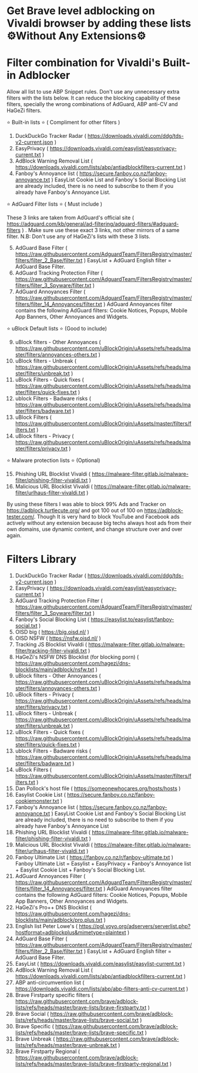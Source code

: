 # Get Brave level adblocking on Vivaldi browser by adding these lists ⚙️Without Any Extensions⚙️

# Filter combination for Vivaldi's Built-in Adblocker

Allow all list to use ABP Snippet rules. Don't use any unnecessary extra filters with the lists below. It can reduce the blocking capability of these filters, specially the wrong combinations of AdGuard, ABP anti-CV and HaGeZi filters.

⭐ Built-in lists ⭐ ( Compliment for other filters )

1. DuckDuckGo Tracker Radar ( https://downloads.vivaldi.com/ddg/tds-v2-current.json )
2. EasyPrivacy ( https://downloads.vivaldi.com/easylist/easyprivacy-current.txt )
3. AdBlock Warning Removal List ( https://downloads.vivaldi.com/lists/abp/antiadblockfilters-current.txt )
4. Fanboy's Annoyance list ( https://secure.fanboy.co.nz/fanboy-annoyance.txt )
    EasyList Cookie List and Fanboy's Social Blocking List are already included, there is no need to subscribe to them if you already have Fanboy's Annoyance List.

⭐ AdGuard Filter lists ⭐ ( Must include )

These 3 links are taken from AdGuard's official site ( https://adguard.com/kb/general/ad-filtering/adguard-filters/#adguard-filters ) .
Make sure use these exact 3 links, not other mirrors of a same filter.
N.B: Don't use any of HaGeZi's lists with these 3 lists.

5. AdGuard Base Filter ( https://raw.githubusercontent.com/AdguardTeam/FiltersRegistry/master/filters/filter_2_Base/filter.txt )
   EasyList + AdGuard English filter = AdGuard Base Filter.
7. AdGuard Tracking Protection Filter ( https://raw.githubusercontent.com/AdguardTeam/FiltersRegistry/master/filters/filter_3_Spyware/filter.txt )
8. AdGuard Annoyances Filter ( https://raw.githubusercontent.com/AdguardTeam/FiltersRegistry/master/filters/filter_14_Annoyances/filter.txt )
   AdGuard Annoyances filter contains the following AdGuard filters: Cookie Notices, Popups, Mobile App Banners, Other Annoyances and Widgets.

⭐ uBlock Default lists ⭐ (Good to include)

9. uBlock filters - Other Annoyances ( https://raw.githubusercontent.com/uBlockOrigin/uAssets/refs/heads/master/filters/annoyances-others.txt )
10. uBlock filters - Unbreak ( https://raw.githubusercontent.com/uBlockOrigin/uAssets/refs/heads/master/filters/unbreak.txt )
11. uBlock Filters - Quick fixes ( https://raw.githubusercontent.com/uBlockOrigin/uAssets/refs/heads/master/filters/quick-fixes.txt )
12. ublock Filters - Badware risks ( https://raw.githubusercontent.com/uBlockOrigin/uAssets/refs/heads/master/filters/badware.txt )
13. uBlock Filters ( https://raw.githubusercontent.com/uBlockOrigin/uAssets/master/filters/filters.txt )
14. uBlock filters - Privacy ( https://raw.githubusercontent.com/uBlockOrigin/uAssets/refs/heads/master/filters/privacy.txt )

⭐ Malware protection lists ⭐ (Optional)

15. Phishing URL Blocklist Vivaldi ( https://malware-filter.gitlab.io/malware-filter/phishing-filter-vivaldi.txt )
16. Malicious URL Blocklist Vivaldi ( https://malware-filter.gitlab.io/malware-filter/urlhaus-filter-vivaldi.txt )

By using these filters I was able to block 99% Ads and Tracker on https://adblock.turtlecute.org/ and got 100 out of 100 on https://adblock-tester.com/. Though It is very hard to block YouTube and Facebook ads actively without any extension because big techs always host ads from their own domains, use dynamic content, and change structure over and over again.

# Filters Library

1. DuckDuckGo Tracker Radar ( https://downloads.vivaldi.com/ddg/tds-v2-current.json )
2. EasyPrivacy ( https://downloads.vivaldi.com/easylist/easyprivacy-current.txt )
3. AdGuard Tracking Protection Filter ( https://raw.githubusercontent.com/AdguardTeam/FiltersRegistry/master/filters/filter_3_Spyware/filter.txt )
4. Fanboy's Social Blocking List ( https://easylist.to/easylist/fanboy-social.txt )
5. OISD big ( https://big.oisd.nl/ )
6. OISD NSFW ( https://nsfw.oisd.nl/ )
7. Tracking JS Blocklist Vivaldi ( https://malware-filter.gitlab.io/malware-filter/tracking-filter-vivaldi.txt )
8. HaGeZi's NSFW DNS Blocklist (for blocking porn) ( https://raw.githubusercontent.com/hagezi/dns-blocklists/main/adblock/nsfw.txt )
9. uBlock filters - Other Annoyances ( https://raw.githubusercontent.com/uBlockOrigin/uAssets/refs/heads/master/filters/annoyances-others.txt )
10. uBlock filters - Privacy ( https://raw.githubusercontent.com/uBlockOrigin/uAssets/refs/heads/master/filters/privacy.txt )
11. uBlock filters - Unbreak ( https://raw.githubusercontent.com/uBlockOrigin/uAssets/refs/heads/master/filters/unbreak.txt )
12. uBlock Filters - Quick fixes ( https://raw.githubusercontent.com/uBlockOrigin/uAssets/refs/heads/master/filters/quick-fixes.txt )
13. ublock Filters - Badware risks ( https://raw.githubusercontent.com/uBlockOrigin/uAssets/refs/heads/master/filters/badware.txt )
14. uBlock Filters ( https://raw.githubusercontent.com/uBlockOrigin/uAssets/master/filters/filters.txt )
15. Dan Pollock's host file ( https://someonewhocares.org/hosts/hosts )
16. Easylist Cookie List ( https://secure.fanboy.co.nz/fanboy-cookiemonster.txt )
17. Fanboy's Annoyance list ( https://secure.fanboy.co.nz/fanboy-annoyance.txt )
    EasyList Cookie List and Fanboy's Social Blocking List are already included, there is no need to subscribe to them if you already have Fanboy's Annoyance List
19. Phishing URL Blocklist Vivaldi ( https://malware-filter.gitlab.io/malware-filter/phishing-filter-vivaldi.txt )
20. Malicious URL Blocklist Vivaldi ( https://malware-filter.gitlab.io/malware-filter/urlhaus-filter-vivaldi.txt )
21. Fanboy Ultimate List ( https://fanboy.co.nz/r/fanboy-ultimate.txt )
    Fanboy Ultimate List = Easylist + EasyPrivacy + Fanboy's Annoyance list + Easylist Cookie List + Fanboy's Social Blocking List.
22. AdGuard Annoyances Filter ( https://raw.githubusercontent.com/AdguardTeam/FiltersRegistry/master/filters/filter_14_Annoyances/filter.txt )
    AdGuard Annoyances filter contains the following AdGuard filters: Cookie Notices, Popups, Mobile App Banners, Other Annoyances and Widgets.
23. HaGeZi's Pro++ DNS Blocklist ( https://raw.githubusercontent.com/hagezi/dns-blocklists/main/adblock/pro.plus.txt )
24. English list Peter Lowe's ( https://pgl.yoyo.org/adservers/serverlist.php?hostformat=adblockplus&mimetype=plaintext )
25. AdGuard Base Filter ( https://raw.githubusercontent.com/AdguardTeam/FiltersRegistry/master/filters/filter_2_Base/filter.txt )
   EasyList + AdGuard English filter = AdGuard Base Filter.
26. EasyList ( https://downloads.vivaldi.com/easylist/easylist-current.txt )
27. AdBlock Warning Removal List ( https://downloads.vivaldi.com/lists/abp/antiadblockfilters-current.txt )
28. ABP anti-circumvention list ( https://downloads.vivaldi.com/lists/abp/abp-filters-anti-cv-current.txt )
29. Brave Firstparty specific filters ( https://raw.githubusercontent.com/brave/adblock-lists/refs/heads/master/brave-lists/brave-firstparty.txt )
30. Brave Social ( https://raw.githubusercontent.com/brave/adblock-lists/refs/heads/master/brave-lists/brave-social.txt )
31. Brave Specific ( https://raw.githubusercontent.com/brave/adblock-lists/refs/heads/master/brave-lists/brave-specific.txt )
32. Brave Unbreak ( https://raw.githubusercontent.com/brave/adblock-lists/refs/heads/master/brave-unbreak.txt )
33. Brave Firstparty Regional ( https://raw.githubusercontent.com/brave/adblock-lists/refs/heads/master/brave-lists/brave-firstparty-regional.txt )
